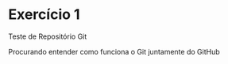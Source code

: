# Exercício 1
 Teste de Repositório Git 

 Procurando entender como funciona o Git juntamente do GitHub